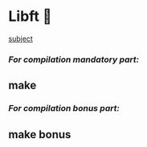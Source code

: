 # Libft :closed_book:
[subject](https://github.com/OlgaValieva/Libft/blob/main/en.subject.pdf)
### *For compilation mandatory part:*
## **make**
### *For compilation bonus part:*
## **make bonus**
